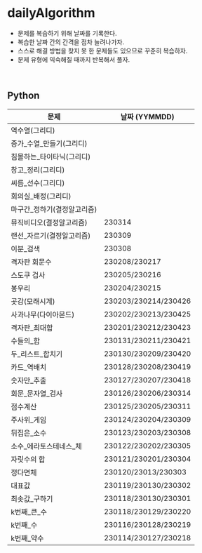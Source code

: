 # dailyAlgorithm

- 문제를 복습하기 위해 날짜를 기록한다.
- 복습한 날짜 간의 간격을 점차 늘려나가자.
- 스스로 해결 방법을 찾지 못 한 문제들도 있으므로 꾸준히 복습하자.
- 문제 유형에 익숙해질 때까지 반복해서 풀자.

<br>

## Python
|문제|날짜 (YYMMDD)|
|---|---|
|역수열(그리디)||
|증가_수열_만들기(그리디)||
|침몰하는_타이타닉(그리디)||
|창고_정리(그리디)||
|씨름_선수(그리디)||
|회의실_배정(그리디)||
|마구간_정하기(결정알고리즘)||
|뮤직비디오(결정알고리즘)|230314|
|랜선_자르기(결정알고리즘)|230309|
|이분_검색|230308|
|격자판 회문수|230208/230217|
|스도쿠 검사|230205/230216|
|봉우리|230204/230215|
|곳감(모래시계)|230203/230214/230426|
|사과나무(다이아몬드)|230202/230213/230425|
|격자판_최대합|230201/230212/230423|
|수들의_합|230131/230211/230421|
|두_리스트_합치기|230130/230209/230420|
|카드_역배치|230128/230208/230419|
|숫자만_추출|230127/230207/230418|
|회문_문자열_검사|230126/230206/230314|
|점수계산|230125/230205/230311|
|주사위_게임|230124/230204/230309|
|뒤집은_소수|230123/230203/230308|
|소수_에라토스테네스_체|230122/230202/230305|
|자릿수의 합|230121/230201/230304|
|정다면체|230120/23013/230303|
|대표값|230119/230130/230302|
|최솟값_구하기|230118/230130/230301|
|k번째_큰_수|230118/230129/230220|
|k번째_수|230116/230128/230219|
|k번째_약수|230114/230127/230218|
